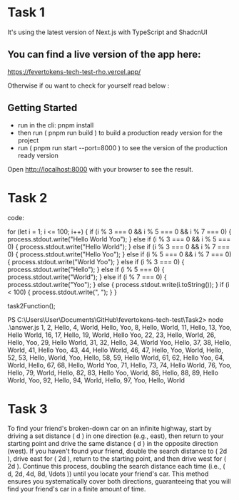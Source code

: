 # Task 1

It's using the latest version of Next.js with TypeScript and ShadcnUI

## You can find a live version of the app here:

https://fevertokens-tech-test-rho.vercel.app/

Otherwise if ou want to check for yourself read below :

## Getting Started

- run in the cli: pnpm install
- then run ( pnpm run build ) to build a production ready version for the project
- run ( pnpm run start --port=8000 ) to see the version of the production ready version

Open [http://localhost:8000](http://localhost:8000) with your browser to see the result.

# Task 2

code:

for (let i = 1; i <= 100; i++) {
if (i % 3 === 0 && i % 5 === 0 && i % 7 === 0) {
process.stdout.write("Hello World Yoo");
} else if (i % 3 === 0 && i % 5 === 0) {
process.stdout.write("Hello World");
} else if (i % 3 === 0 && i % 7 === 0) {
process.stdout.write("Hello Yoo");
} else if (i % 5 === 0 && i % 7 === 0) {
process.stdout.write("World Yoo");
} else if (i % 3 === 0) {
process.stdout.write("Hello");
} else if (i % 5 === 0) {
process.stdout.write("World");
} else if (i % 7 === 0) {
process.stdout.write("Yoo");
} else {
process.stdout.write(i.toString());
}
if (i < 100) {
process.stdout.write(", ");
}
}

task2Function();

PS C:\Users\User\Documents\GitHub\fevertokens-tech-test\Task2> node .\answer.js
1, 2, Hello, 4, World, Hello, Yoo, 8, Hello, World, 11, Hello, 13, Yoo, Hello World, 16, 17, Hello, 19, World, Hello Yoo, 22, 23, Hello, World, 26, Hello, Yoo, 29, Hello World, 31, 32, Hello, 34, World Yoo, Hello, 37, 38, Hello, World, 41, Hello Yoo, 43, 44, Hello World, 46, 47, Hello, Yoo, World, Hello, 52, 53, Hello, World, Yoo, Hello, 58, 59, Hello World, 61, 62, Hello Yoo, 64, World, Hello, 67, 68, Hello, World Yoo, 71, Hello, 73, 74, Hello World, 76, Yoo, Hello, 79, World, Hello, 82, 83, Hello Yoo, World, 86, Hello, 88, 89, Hello World, Yoo, 92, Hello, 94, World, Hello, 97, Yoo, Hello, World

# Task 3

To find your friend's broken-down car on an infinite highway, start by driving a set distance \( d \) in one direction (e.g., east), then return to your starting point and drive the same distance \( d \) in the opposite direction (west). If you haven't found your friend, double the search distance to \( 2d \), drive east for \( 2d \), return to the starting point, and then drive west for \( 2d \). Continue this process, doubling the search distance each time (i.e., \( d, 2d, 4d, 8d, \ldots \)) until you locate your friend's car. This method ensures you systematically cover both directions, guaranteeing that you will find your friend's car in a finite amount of time.
